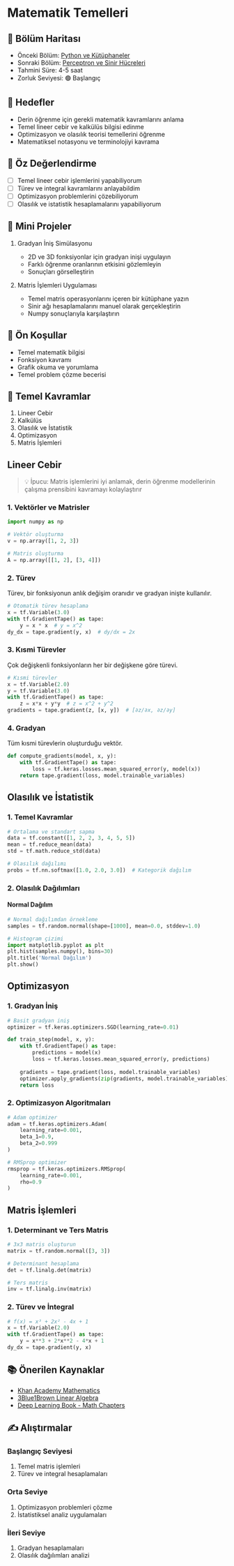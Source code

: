 # Matematik Temelleri

## 📍 Bölüm Haritası
- Önceki Bölüm: [Python ve Kütüphaneler](02-Python-Kutuphaneler.md)
- Sonraki Bölüm: [Perceptron ve Sinir Hücreleri](../02-Yapay-Sinir-Aglari/01-Perceptron.md)
- Tahmini Süre: 4-5 saat
- Zorluk Seviyesi: 🟢 Başlangıç

## 🎯 Hedefler
- Derin öğrenme için gerekli matematik kavramlarını anlama
- Temel lineer cebir ve kalkülüs bilgisi edinme
- Optimizasyon ve olasılık teorisi temellerini öğrenme
- Matematiksel notasyonu ve terminolojiyi kavrama

## 🎯 Öz Değerlendirme
- [ ] Temel lineer cebir işlemlerini yapabiliyorum
- [ ] Türev ve integral kavramlarını anlayabildim
- [ ] Optimizasyon problemlerini çözebiliyorum
- [ ] Olasılık ve istatistik hesaplamalarını yapabiliyorum

## 🚀 Mini Projeler
1. Gradyan İniş Simülasyonu
   - 2D ve 3D fonksiyonlar için gradyan inişi uygulayın
   - Farklı öğrenme oranlarının etkisini gözlemleyin
   - Sonuçları görselleştirin

2. Matris İşlemleri Uygulaması
   - Temel matris operasyonlarını içeren bir kütüphane yazın
   - Sinir ağı hesaplamalarını manuel olarak gerçekleştirin
   - Numpy sonuçlarıyla karşılaştırın

## 📑 Ön Koşullar
- Temel matematik bilgisi
- Fonksiyon kavramı
- Grafik okuma ve yorumlama
- Temel problem çözme becerisi

## 🔑 Temel Kavramlar
1. Lineer Cebir
2. Kalkülüs
3. Olasılık ve İstatistik
4. Optimizasyon
5. Matris İşlemleri

## Lineer Cebir
> 💡 İpucu: Matris işlemlerini iyi anlamak, derin öğrenme modellerinin çalışma prensibini kavramayı kolaylaştırır

### 1. Vektörler ve Matrisler
```python
import numpy as np

# Vektör oluşturma
v = np.array([1, 2, 3])

# Matris oluşturma
A = np.array([[1, 2], [3, 4]])
```

### 2. Türev
Türev, bir fonksiyonun anlık değişim oranıdır ve gradyan inişte kullanılır.

```python
# Otomatik türev hesaplama
x = tf.Variable(3.0)
with tf.GradientTape() as tape:
    y = x * x  # y = x^2
dy_dx = tape.gradient(y, x)  # dy/dx = 2x
```

### 3. Kısmi Türevler
Çok değişkenli fonksiyonların her bir değişkene göre türevi.

```python
# Kısmi türevler
x = tf.Variable(2.0)
y = tf.Variable(3.0)
with tf.GradientTape() as tape:
    z = x*x + y*y  # z = x^2 + y^2
gradients = tape.gradient(z, [x, y])  # [∂z/∂x, ∂z/∂y]
```

### 4. Gradyan
Tüm kısmi türevlerin oluşturduğu vektör.

```python
def compute_gradients(model, x, y):
    with tf.GradientTape() as tape:
        loss = tf.keras.losses.mean_squared_error(y, model(x))
    return tape.gradient(loss, model.trainable_variables)
```

## Olasılık ve İstatistik

### 1. Temel Kavramlar
```python
# Ortalama ve standart sapma
data = tf.constant([1, 2, 2, 3, 4, 5, 5])
mean = tf.reduce_mean(data)
std = tf.math.reduce_std(data)

# Olasılık dağılımı
probs = tf.nn.softmax([1.0, 2.0, 3.0])  # Kategorik dağılım
```

### 2. Olasılık Dağılımları

#### Normal Dağılım
```python
# Normal dağılımdan örnekleme
samples = tf.random.normal(shape=[1000], mean=0.0, stddev=1.0)

# Histogram çizimi
import matplotlib.pyplot as plt
plt.hist(samples.numpy(), bins=30)
plt.title('Normal Dağılım')
plt.show()
```

## Optimizasyon

### 1. Gradyan İniş
```python
# Basit gradyan iniş
optimizer = tf.keras.optimizers.SGD(learning_rate=0.01)

def train_step(model, x, y):
    with tf.GradientTape() as tape:
        predictions = model(x)
        loss = tf.keras.losses.mean_squared_error(y, predictions)
    
    gradients = tape.gradient(loss, model.trainable_variables)
    optimizer.apply_gradients(zip(gradients, model.trainable_variables))
    return loss
```

### 2. Optimizasyon Algoritmaları
```python
# Adam optimizer
adam = tf.keras.optimizers.Adam(
    learning_rate=0.001,
    beta_1=0.9,
    beta_2=0.999
)

# RMSprop optimizer
rmsprop = tf.keras.optimizers.RMSprop(
    learning_rate=0.001,
    rho=0.9
)
```

## Matris İşlemleri

### 1. Determinant ve Ters Matris
```python
# 3x3 matris oluşturun
matrix = tf.random.normal([3, 3])

# Determinant hesaplama
det = tf.linalg.det(matrix)

# Ters matris
inv = tf.linalg.inv(matrix)
```

### 2. Türev ve İntegral
```python
# f(x) = x³ + 2x² - 4x + 1
x = tf.Variable(2.0)
with tf.GradientTape() as tape:
    y = x**3 + 2*x**2 - 4*x + 1
dy_dx = tape.gradient(y, x)
```

## 📚 Önerilen Kaynaklar
- [Khan Academy Mathematics](https://www.khanacademy.org/math)
- [3Blue1Brown Linear Algebra](https://www.3blue1brown.com/topics/linear-algebra)
- [Deep Learning Book - Math Chapters](https://www.deeplearningbook.org/contents/part_basics.html)

## ✍️ Alıştırmalar
### Başlangıç Seviyesi
1. Temel matris işlemleri
2. Türev ve integral hesaplamaları

### Orta Seviye
1. Optimizasyon problemleri çözme
2. İstatistiksel analiz uygulamaları

### İleri Seviye
1. Gradyan hesaplamaları
2. Olasılık dağılımları analizi 